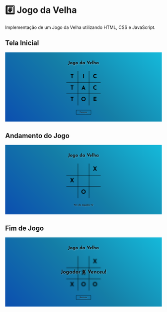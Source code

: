 # :hash: Jogo da Velha

Implementação de um Jogo da Velha utilizando HTML, CSS e JavaScript.

## Tela Inicial
![Tela Inicial](imgs/tela-inicial.png)

## Andamento do Jogo
![Andamento](imgs/andamento.png)

## Fim de Jogo
![Fim de Jogo](imgs/fim-de-jogo.png)